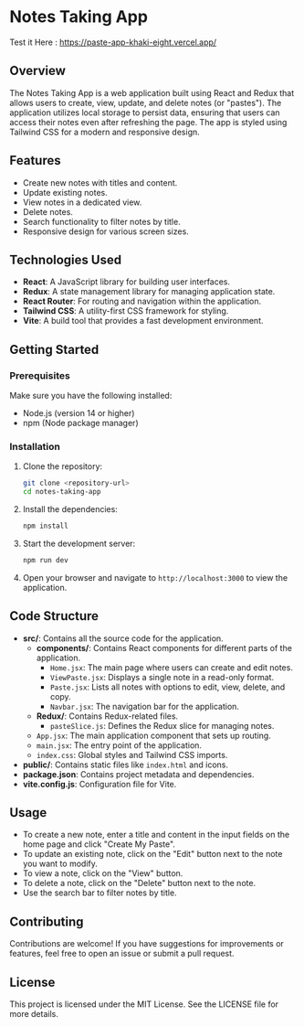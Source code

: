 # Notes Taking App

Test it Here : https://paste-app-khaki-eight.vercel.app/

## Overview

The Notes Taking App is a web application built using React and Redux that allows users to create, view, update, and delete notes (or "pastes"). The application utilizes local storage to persist data, ensuring that users can access their notes even after refreshing the page. The app is styled using Tailwind CSS for a modern and responsive design.

## Features

- Create new notes with titles and content.
- Update existing notes.
- View notes in a dedicated view.
- Delete notes.
- Search functionality to filter notes by title.
- Responsive design for various screen sizes.

## Technologies Used

- **React**: A JavaScript library for building user interfaces.
- **Redux**: A state management library for managing application state.
- **React Router**: For routing and navigation within the application.
- **Tailwind CSS**: A utility-first CSS framework for styling.
- **Vite**: A build tool that provides a fast development environment.

## Getting Started

### Prerequisites

Make sure you have the following installed:

- Node.js (version 14 or higher)
- npm (Node package manager)

### Installation

1. Clone the repository:

   ```bash
   git clone <repository-url>
   cd notes-taking-app
   ```

2. Install the dependencies:

   ```bash
   npm install
   ```

3. Start the development server:

   ```bash
   npm run dev
   ```

4. Open your browser and navigate to `http://localhost:3000` to view the application.

## Code Structure

- **src/**: Contains all the source code for the application.
  - **components/**: Contains React components for different parts of the application.
    - `Home.jsx`: The main page where users can create and edit notes.
    - `ViewPaste.jsx`: Displays a single note in a read-only format.
    - `Paste.jsx`: Lists all notes with options to edit, view, delete, and copy.
    - `Navbar.jsx`: The navigation bar for the application.
  - **Redux/**: Contains Redux-related files.
    - `pasteSlice.js`: Defines the Redux slice for managing notes.
  - `App.jsx`: The main application component that sets up routing.
  - `main.jsx`: The entry point of the application.
  - `index.css`: Global styles and Tailwind CSS imports.
- **public/**: Contains static files like `index.html` and icons.
- **package.json**: Contains project metadata and dependencies.
- **vite.config.js**: Configuration file for Vite.

## Usage

- To create a new note, enter a title and content in the input fields on the home page and click "Create My Paste".
- To update an existing note, click on the "Edit" button next to the note you want to modify.
- To view a note, click on the "View" button.
- To delete a note, click on the "Delete" button next to the note.
- Use the search bar to filter notes by title.

## Contributing

Contributions are welcome! If you have suggestions for improvements or features, feel free to open an issue or submit a pull request.

## License

This project is licensed under the MIT License. See the LICENSE file for more details.

